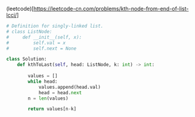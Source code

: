 (leetcode)[https://leetcode-cn.com/problems/kth-node-from-end-of-list-lcci/]
```python
# Definition for singly-linked list.
# class ListNode:
#     def __init__(self, x):
#         self.val = x
#         self.next = None

class Solution:
    def kthToLast(self, head: ListNode, k: int) -> int:
        
        values = []
        while head: 
            values.append(head.val)
            head = head.next 
        n = len(values)

        return values[n-k]
```